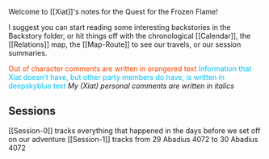 Welcome to [[Xiat]]'s notes for the Quest for the Frozen Flame! 

I suggest you can start reading some interesting backstories in the Backstory folder, or hit things off with the chronological [[Calendar]], the [[Relations]] map, the [[Map-Route]] to see our travels, or our session summaries.

<font style="color:orangered">Out of character comments are written in orangered text</font> 
<font style="color:deepskyblue">Information that Xiat doesn't have, but other party members do have, is written in deepskyblue text</font>
*My (Xiat) personal comments are written in italics*

## Sessions
[[Session-0]] tracks everything that happened in the days before we set off on our adventure
[[Session-1]] tracks from 29 Abadius 4072 to 30 Abadius 4072
